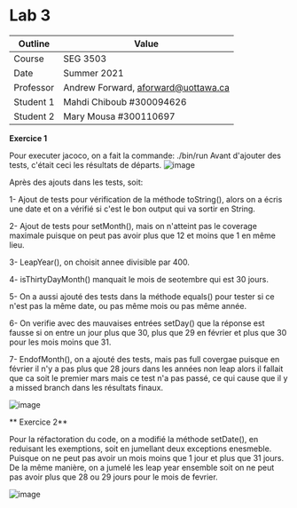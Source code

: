 # Lab 3

| Outline | Value |
| ------------- | ------------- |
| Course  | SEG 3503  |
| Date  | Summer 2021 |
| Professor  | Andrew Forward, aforward@uottawa.ca  |
| Student 1  | Mahdi Chiboub #300094626 |
| Student 2  | Mary Mousa #300110697  |



**Exercice 1**

Pour executer jacoco, on a fait la commande: ./bin/run
Avant d'ajouter des tests, c'était ceci les résultats de départs.
![image](https://user-images.githubusercontent.com/54963309/120418728-0e8e0600-c32f-11eb-9c38-8d70c57b6eca.png)


Après des ajouts dans les tests, soit:

1- Ajout de tests pour vérification de la méthode toString(), alors on a écris une date et on a vérifié si c'est le bon output qui va sortir en String.

2- Ajout de tests pour setMonth(), mais on n'atteint pas le coverage maximale puisque on peut pas avoir plus que 12 et moins que 1 en même lieu.

3- LeapYear(), on choisit annee divisible par 400.

4- isThirtyDayMonth() manquait le mois de seotembre qui est 30 jours.

5- On a aussi ajouté des tests dans la méthode equals() pour tester si ce n'est pas la même date, ou pas même mois ou pas même année.

6- On verifie avec des mauvaises entrées setDay() que la réponse est fausse si on entre un jour plus que 30, plus que 29 en février et plus que 30 pour les mois moins que 31.

7- EndofMonth(), on a ajouté des tests, mais pas full covergae puisque en février il n'y a pas plus que 28 jours dans les années non leap alors il fallait que ca soit le premier mars mais ce test n'a pas passé, ce qui cause que il y a missed branch dans les résultats finaux.

![image](https://user-images.githubusercontent.com/54963309/120419729-fe772600-c330-11eb-8269-e90a9082dae3.png)

** Exercice 2**

Pour la réfactoration du code, on a modifié la méthode setDate(), en reduisant les exemptions, soit en jumellant deux exceptions enesmeble. Puisque on ne peut pas avoir un mois moins que 1 jour et plus que 31 jours. De la même manière, on a jumelé les leap year ensemble soit on ne peut pas avoir plus que 28 ou 29 jours pour le mois de fevrier.

![image](https://user-images.githubusercontent.com/54963309/120502548-850f2000-c390-11eb-9005-61e8927fa3fc.png)
 
